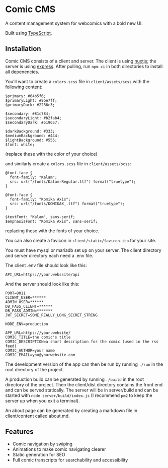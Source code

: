 # Comic CMS

A content management system for webcomics with a bold new UI.

Built using [TypeScript](https://www.typescriptlang.org).

## Installation

Comic CMS consists of a client and server. The client is using [nuxtjs](https://nuxtjs.org); the server is using [express](http://expressjs.com). After pulling, run `npm ci` in both directories to install all depenencies.

You'll want to create a `colors.scss` file in `client/assets/scss` with the following content:

```
$primary: #64b5f6;
$primaryLight: #9be7ff;
$primaryDark: #2286c3;

$secondary: #81c784;
$secondaryLight: #b2fab4;
$secondaryDark: #519657;

$darkBackground: #333;
$mediumBackground: #444;
$lightBackground: #555;
$font: white;
```

(replace these with the color of your choice)

and similarly create a `colors.scss` file in `client/assets/scss`:

```
@font-face {
  font-family: "Kalam";
  src: url("/fonts/Kalam-Regular.ttf") format("truetype");
}

@font-face {
  font-family: "Komika Axis";
  src: url("/fonts/KOMIKAX_.ttf") format("truetype");
}

$textFont: "Kalam", sans-serif;
$emphasisFont: "Komika Axis", sans-serif;
```

replacing these with the fonts of your choice.

You can also create a favicon in `client/static/favicon.ico` for your site.

You must have mysql or mariadb set up on your server. The client directory and server directory each need a .env file.

The client .env file should look like this:

```
API_URL=https://your.webssite/api
```

And the server should look like this:

```
PORT=8011
CLIENT_USER=******
ADMIN_USER=******
DB_PASS_CLIENT=******
DB_PASS_ADMIN=*******
JWT_SECRET=SOME_REALLY_LONG_SECRET_STRING

NODE_ENV=production

APP_URL=https://your.website/
COMIC_TITLE=the comic's title
COMIC_DESCRIPTION=a short description for the comic (used in the rss feed)
COMIC_AUTHOR=your name
COMIC_EMAIL=you@yourwebsite.com
```

The development version of the app can then be run by running `./run` in the root directory of the project.

A production build can be generated by running `./build` in the root directory of the project. Then the client/dist directory contains the front end and can be served statically. The server will be in server/build and can be started with `node server/build/index.js` (I recommend `pm2` to keep the server up when you exit a terminal).

An about page can be generated by creating a markdown file in client/content called about.md.

## Features

- Comic navigation by swiping
- Animations to make comic navigating clearer
- Static generation for SEO
- Full comic transcripts for searchability and accessibility
